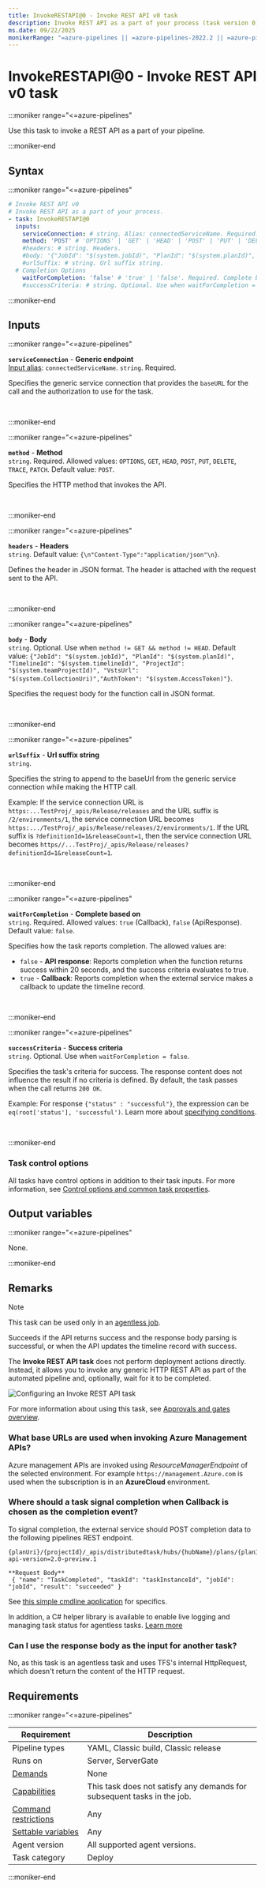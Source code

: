 ```yaml
---
title: InvokeRESTAPI@0 - Invoke REST API v0 task
description: Invoke REST API as a part of your process (task version 0).
ms.date: 09/22/2025
monikerRange: "=azure-pipelines || =azure-pipelines-2022.2 || =azure-pipelines-2022.1 || =azure-pipelines-2022 || =azure-pipelines-2020.1 || =azure-pipelines-2020"
---
```


# InvokeRESTAPI@0 - Invoke REST API v0 task

<!-- :::description::: -->
:::moniker range="<=azure-pipelines"

<!-- :::editable-content name="description"::: -->
Use this task to invoke a REST API as a part of your pipeline.
<!-- :::editable-content-end::: -->

:::moniker-end
<!-- :::description-end::: -->

<!-- :::syntax::: -->
## Syntax

:::moniker range="<=azure-pipelines"

```yaml
# Invoke REST API v0
# Invoke REST API as a part of your process.
- task: InvokeRESTAPI@0
  inputs:
    serviceConnection: # string. Alias: connectedServiceName. Required. Generic endpoint. 
    method: 'POST' # 'OPTIONS' | 'GET' | 'HEAD' | 'POST' | 'PUT' | 'DELETE' | 'TRACE' | 'PATCH'. Required. Method. Default: POST.
    #headers: # string. Headers. 
    #body: '{"JobId": "$(system.jobId)", "PlanId": "$(system.planId)", "TimelineId": "$(system.timelineId)", "ProjectId": "$(system.teamProjectId)", "VstsUrl": "$(system.CollectionUri)","AuthToken": "$(system.AccessToken)"}' # string. Optional. Use when method != GET && method != HEAD. Body. Default: {"JobId": "$(system.jobId)", "PlanId": "$(system.planId)", "TimelineId": "$(system.timelineId)", "ProjectId": "$(system.teamProjectId)", "VstsUrl": "$(system.CollectionUri)","AuthToken": "$(system.AccessToken)"}.
    #urlSuffix: # string. Url suffix string. 
  # Completion Options
    waitForCompletion: 'false' # 'true' | 'false'. Required. Complete based on. Default: false.
    #successCriteria: # string. Optional. Use when waitForCompletion = false. Success criteria.
```

:::moniker-end

<!-- :::syntax-end::: -->

<!-- :::inputs::: -->
## Inputs

<!-- :::item name="serviceConnection"::: -->
:::moniker range="<=azure-pipelines"

**`serviceConnection`** - **Generic endpoint**<br>
[Input alias](index.md#what-are-task-input-aliases): `connectedServiceName`. `string`. Required.<br>
<!-- :::editable-content name="helpMarkDown"::: -->
Specifies the generic service connection that provides the `baseURL` for the call and the authorization to use for the task.
<!-- :::editable-content-end::: -->
<br>

:::moniker-end
<!-- :::item-end::: -->
<!-- :::item name="method"::: -->
:::moniker range="<=azure-pipelines"

**`method`** - **Method**<br>
`string`. Required. Allowed values: `OPTIONS`, `GET`, `HEAD`, `POST`, `PUT`, `DELETE`, `TRACE`, `PATCH`. Default value: `POST`.<br>
<!-- :::editable-content name="helpMarkDown"::: -->
Specifies the HTTP method that invokes the API.
<!-- :::editable-content-end::: -->
<br>

:::moniker-end
<!-- :::item-end::: -->
<!-- :::item name="headers"::: -->
:::moniker range="<=azure-pipelines"

**`headers`** - **Headers**<br>
`string`. Default value: `{\n"Content-Type":"application/json"\n}`.<br>
<!-- :::editable-content name="helpMarkDown"::: -->
Defines the header in JSON format. The header is attached with the request sent to the API.
<!-- :::editable-content-end::: -->
<br>

:::moniker-end
<!-- :::item-end::: -->
<!-- :::item name="body"::: -->
:::moniker range="<=azure-pipelines"

**`body`** - **Body**<br>
`string`. Optional. Use when `method != GET && method != HEAD`. Default value: `{"JobId": "$(system.jobId)", "PlanId": "$(system.planId)", "TimelineId": "$(system.timelineId)", "ProjectId": "$(system.teamProjectId)", "VstsUrl": "$(system.CollectionUri)","AuthToken": "$(system.AccessToken)"}`.<br>
<!-- :::editable-content name="helpMarkDown"::: -->
Specifies the request body for the function call in JSON format.
<!-- :::editable-content-end::: -->
<br>

:::moniker-end
<!-- :::item-end::: -->
<!-- :::item name="urlSuffix"::: -->
:::moniker range="<=azure-pipelines"

**`urlSuffix`** - **Url suffix string**<br>
`string`.<br>
<!-- :::editable-content name="helpMarkDown"::: -->
Specifies the string to append to the baseUrl from the generic service connection while making the HTTP call.

Example: If the service connection URL is `https:...TestProj/_apis/Release/releases` and the URL suffix is `/2/environments/1`, the service connection URL becomes `https:.../TestProj/_apis/Release/releases/2/environments/1`. If the URL suffix is `?definitionId=1&releaseCount=1`, then the service connection URL becomes `https//...TestProj/_apis/Release/releases?definitionId=1&releaseCount=1`.
<!-- :::editable-content-end::: -->
<br>

:::moniker-end
<!-- :::item-end::: -->
<!-- :::item name="waitForCompletion"::: -->
:::moniker range="<=azure-pipelines"

**`waitForCompletion`** - **Complete based on**<br>
`string`. Required. Allowed values: `true` (Callback), `false` (ApiResponse). Default value: `false`.<br>
<!-- :::editable-content name="helpMarkDown"::: -->
Specifies how the task reports completion. The allowed values are:

- `false` - **API response**: Reports completion when the function returns success within 20 seconds, and the success criteria evaluates to true.
- `true` - **Callback**: Reports completion when the external service makes a callback to update the timeline record.
<!-- :::editable-content-end::: -->
<br>

:::moniker-end
<!-- :::item-end::: -->
<!-- :::item name="successCriteria"::: -->
:::moniker range="<=azure-pipelines"

**`successCriteria`** - **Success criteria**<br>
`string`. Optional. Use when `waitForCompletion = false`.<br>
<!-- :::editable-content name="helpMarkDown"::: -->
Specifies the task's criteria for success. The response content does not influence the result if no criteria is defined. By default, the task passes when the call returns `200 OK`.

Example: For response `{"status" : "successful"}`, the expression can be `eq(root['status'], 'successful')`. Learn more about [specifying conditions](/azure/devops/pipelines/process/conditions).
<!-- :::editable-content-end::: -->
<br>

:::moniker-end
<!-- :::item-end::: -->

### Task control options

All tasks have control options in addition to their task inputs. For more information, see [Control options and common task properties](/azure/devops/pipelines/yaml-schema/steps-task#common-task-properties).
<!-- :::inputs-end::: -->

<!-- :::outputVariables::: -->
## Output variables

:::moniker range="<=azure-pipelines"

None.

:::moniker-end
<!-- :::outputVariables-end::: -->

<!-- :::remarks::: -->
<!-- :::editable-content name="remarks"::: -->
## Remarks

> [!NOTE]
> This task can be used only in an [agentless job](/azure/devops/pipelines/process/phases#server-jobs).

Succeeds if the API returns success and the response body parsing is successful, or when the API updates the timeline record with success.

The **Invoke REST API task** does not perform deployment actions directly.
Instead, it allows you to invoke any generic HTTP REST API as part of the automated
pipeline and, optionally, wait for it to be completed.

![Configuring an Invoke REST API task](media/invoke-rest-api-task.png)

For more information about using this task, see [Approvals and gates overview](/azure/devops/pipelines/release/approvals/).

### What base URLs are used when invoking Azure Management APIs?

Azure management APIs are invoked using *ResourceManagerEndpoint* of the selected environment. For example `https://management.Azure.com` is used when the subscription is in an **AzureCloud** environment.

### Where should a task signal completion when **Callback** is chosen as the completion event?

To signal completion, the external service should POST completion data to the following pipelines REST endpoint.

```
{planUri}/{projectId}/_apis/distributedtask/hubs/{hubName}/plans/{planId}/events?api-version=2.0-preview.1

**Request Body**
 { "name": "TaskCompleted", "taskId": "taskInstanceId", "jobId": "jobId", "result": "succeeded" }
```

See [this simple cmdline application](https://github.com/Microsoft/azure-pipelines-extensions/tree/master/ServerTaskHelper/HttpRequestSampleWithoutHandler) for specifics.

In addition, a C# helper library is available to enable live logging and managing task status for agentless tasks. [Learn more](/archive/blogs/aseemb/async-http-agentless-task)

### Can I use the response body as the input for another task?

No, as this task is an agentless task and uses TFS's internal HttpRequest, which doesn't return the content of the HTTP request.
<!-- :::editable-content-end::: -->
<!-- :::remarks-end::: -->

<!-- :::examples::: -->
<!-- :::editable-content name="examples"::: -->
<!-- :::editable-content-end::: -->
<!-- :::examples-end::: -->

<!-- :::properties::: -->
## Requirements

:::moniker range="<=azure-pipelines"

| Requirement | Description |
|-------------|-------------|
| Pipeline types | YAML, Classic build, Classic release |
| Runs on | Server, ServerGate |
| [Demands](/azure/devops/pipelines/process/demands) | None |
| [Capabilities](/azure/devops/pipelines/agents/agents#capabilities) | This task does not satisfy any demands for subsequent tasks in the job. |
| [Command restrictions](/azure/devops/pipelines/security/templates#agent-logging-command-restrictions) | Any |
| [Settable variables](/azure/devops/pipelines/security/templates#agent-logging-command-restrictions) | Any |
| Agent version | All supported agent versions. |
| Task category | Deploy |

:::moniker-end
<!-- :::properties-end::: -->

<!-- :::see-also::: -->
<!-- :::editable-content name="seeAlso"::: -->
<!-- :::editable-content-end::: -->
<!-- :::see-also-end::: -->